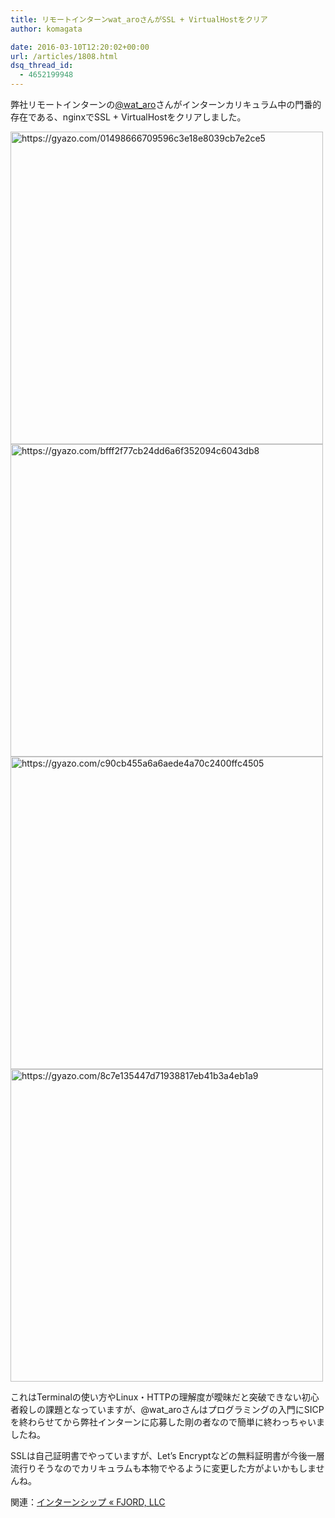```yaml
---
title: リモートインターンwat_aroさんがSSL + VirtualHostをクリア
author: komagata

date: 2016-03-10T12:20:02+00:00
url: /articles/1808.html
dsq_thread_id:
  - 4652199948
---
```

弊社リモートインターンの[@wat_aro][1]さんがインターンカリキュラム中の門番的存在である、nginxでSSL + VirtualHostをクリアしました。

<img width="500px" src="https://i.gyazo.com/01498666709596c3e18e8039cb7e2ce5.png" alt="https://gyazo.com/01498666709596c3e18e8039cb7e2ce5" />

<img width="500px" src="https://i.gyazo.com/bfff2f77cb24dd6a6f352094c6043db8.png" alt="https://gyazo.com/bfff2f77cb24dd6a6f352094c6043db8" />

<img width="500px" src="https://i.gyazo.com/c90cb455a6a6aede4a70c2400ffc4505.png" alt="https://gyazo.com/c90cb455a6a6aede4a70c2400ffc4505" />

<img width="500px" src="https://i.gyazo.com/8c7e135447d71938817eb41b3a4eb1a9.png" alt="https://gyazo.com/8c7e135447d71938817eb41b3a4eb1a9" />

これはTerminalの使い方やLinux・HTTPの理解度が曖昧だと突破できない初心者殺しの課題となっていますが、@wat_aroさんはプログラミングの入門にSICPを終わらせてから弊社インターンに応募した剛の者なので簡単に終わっちゃいましたね。

SSLは自己証明書でやっていますが、Let&#8217;s Encryptなどの無料証明書が今後一層流行りそうなのでカリキュラムも本物でやるように変更した方がよいかもしませんね。

関連：[インターンシップ « FJORD, LLC][2]

 [1]: https://twitter.com/wat_aro
 [2]: http://fjord.jp/internship
